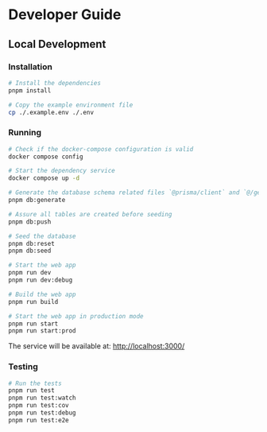 # Developer Guide

## Local Development

### Installation

```sh
# Install the dependencies
pnpm install

# Copy the example environment file
cp ./.example.env ./.env
```

### Running

```bash
# Check if the docker-compose configuration is valid
docker compose config

# Start the dependency service
docker compose up -d

# Generate the database schema related files `@prisma/client` and `@/generated/typegraphql-prisma`
pnpm db:generate

# Assure all tables are created before seeding
pnpm db:push

# Seed the database
pnpm db:reset
pnpm db:seed

# Start the web app
pnpm run dev
pnpm run dev:debug

# Build the web app
pnpm run build

# Start the web app in production mode
pnpm run start
pnpm run start:prod
```

The service will be available at: [http://localhost:3000/](http://localhost:3000/)

### Testing

```bash
# Run the tests
pnpm run test
pnpm run test:watch
pnpm run test:cov
pnpm run test:debug
pnpm run test:e2e
```
